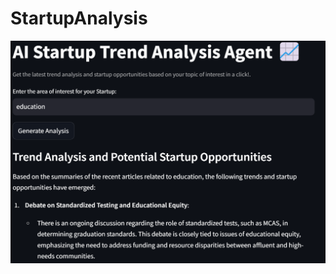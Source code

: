 # StartupAnalysis

![image1](https://github.com/rahulvenkat207/StartupAnalysis/blob/3a24548532464654e4672810f5319e1cd8983afc/Screenshot%202024-12-10%20164335.png)
